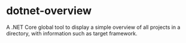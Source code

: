 # dotnet-overview
A .NET Core global tool to display a simple overview of all projects in a directory, with information such as target framework.

